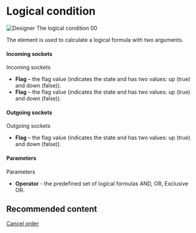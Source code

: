# Logical condition

![Designer The logical condition 00](~/images/Designer_logical_condition_00.png)

The element is used to calculate a logical formula with two arguments.

#### Incoming sockets

Incoming sockets

- **Flag** – the flag value (indicates the state and has two values: up (true) and down (false)).
- **Flag** – the flag value (indicates the state and has two values: up (true) and down (false)).

#### Outgoing sockets

Outgoing sockets

- **Flag** – the flag value (indicates the state and has two values: up (true) and down (false)).

#### Parameters

Parameters

- **Operator** \- the predefined set of logical formulas AND, OR, Exclusive OR.

## Recommended content

[Cancel order](Designer_Cancellations.md)
